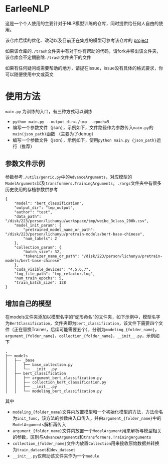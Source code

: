 # EarleeNLP
这是一个个人使用的主要针对于NLP模型训练的仓库，同时提供给任何人自由的使用。  

该仓库后续的优化、改动以及目前正在集成的模型可参考该仓库的 [project](https://github.com/users/EeyoreLee/projects/1)  

如果该仓库的`./trash`文件夹中有对于你有帮助的代码，请fork并移出该文件夹，该仓库会不定期删除`./trash`文件夹下的文件  

如果有任何疑问或需要帮助的地方，请提在issue，issue没有具体的格式要求，你可以随便使用中文或英文

# 使用方法
`main.py` 为训练的入口，有三种方式可以训练  
* `python main.py --output_dir=./tmp --epoch=5`
* 编写一个参数文件（json），示例如下，文件路径作为参数传入`main.py`的`main(json_path)`函数 （主要为了debug）
* 编写一个参数文件（json），示例如下，使用`python main.py {json_path}`运行（推荐）

## 参数文件示例
参数参考`./utils/genric.py`中的`AdvanceArguments`，对应模型的`ModelArguments`以及`transformers.TrainingArguments`，`./args`文件夹中有很多历史使用的存档参数供参考
```
{
    "model": "bert_classification",
    "output_dir": "tmp_output",
    "author": "test",
    "data_path": "/disk/223/person/lichunyu/workspace/tmp/weibo_3class_200k.csv",
    "model_init_param": {
        "pretrained_model_name_or_path": "/disk/223/person/lichunyu/pretrain-models/bert-base-chinese",
        "num_labels": 2
    },
    "collection_param": {
        "batch_size": 32,
        "tokenizer_name_or_path": "/disk/223/person/lichunyu/pretrain-models/bert-base-chinese"
    },
    "cuda_visible_devices": "4,5,6,7",
    "log_file_path": "tmp_refactor.log",
    "num_train_epochs": 5,
    "train_batch_size": 128
}
```

## 增加自己的模型
在models文件夹添加以模型名字的“蛇形命名”的文件夹，如下示例中，模型名字为`BertClassification`，文件夹即为`bert_classification`，该文件下需要四个文件（正在替换Trainer，后续可能需要五个），分别为`modeling_{folder_name}`，`argument_{folder_name}`，`collection_{folder_name}`，`__init__.py`，示例如下
```
.
├── models
│   ├── _base
│   │   ├── base_collection.py
│   │   └── __init__.py
│   ├── bert_classification
│   │   ├── argument_bert_classification.py
│   │   ├── collection_bert_classification.py
│   │   ├── __init__.py
│   │   └── modeling_bert_classification.py
```
其中  
* `modeling_{folder_name}`文件内放置模型和一个初始化模型的方法，方法命名为`init_func`，该方法的参数由入口传入，并由`argument_{folder_name}`中的`ModelArguments`解析再传入 
* `argument_{folder_name}`文件内放置一个`ModelArgument`用来解析与模型相关的参数，区别与`AdvanceArguments`和`transformers.TrainingArguments` 
* `collection_{folder_name}`文件内放置`Collection`用来接收原始数据并转换为`train_dataset`和`dev_dataset` 
* `__init__.py`仅帮助该文件夹作为一个`module`